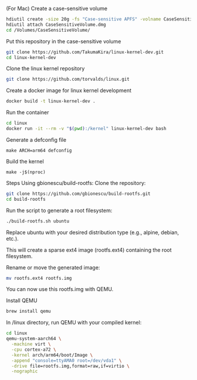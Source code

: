 (For Mac) Create a case-sensitive volume

```sh
hdiutil create -size 20g -fs "Case-sensitive APFS" -volname CaseSensitiveVolume CaseSensitiveVolume.dmg
hdiutil attach CaseSensitiveVolume.dmg
cd /Volumes/CaseSensitiveVolume/
```

Put this repository in the case-sensitive volume

```sh
git clone https://github.com/TakumaKira/linux-kernel-dev.git
cd linux-kernel-dev
```

Clone the linux kernel repository

```sh
git clone https://github.com/torvalds/linux.git
```

Create a docker image for linux kernel development

```sh
docker build -t linux-kernel-dev .
```

Run the container

```sh
cd linux
docker run -it --rm -v "$(pwd):/kernel" linux-kernel-dev bash
```

Generate a defconfig file

```shell (linux-kernel-dev)
make ARCH=arm64 defconfig
```

Build the kernel

```shell (linux-kernel-dev)
make -j$(nproc)
```

Steps Using gbionescu/build-rootfs:
Clone the repository:

```sh
git clone https://github.com/gbionescu/build-rootfs.git
cd build-rootfs
```

Run the script to generate a root filesystem:

```sh
./build-rootfs.sh ubuntu
```

Replace ubuntu with your desired distribution type (e.g., alpine, debian, etc.).

This will create a sparse ext4 image (rootfs.ext4) containing the root filesystem.

Rename or move the generated image:

```sh
mv rootfs.ext4 rootfs.img
```

You can now use this rootfs.img with QEMU.

Install QEMU

```sh
brew install qemu
``` 

In /linux directory, run QEMU with your compiled kernel:

```sh
cd linux
qemu-system-aarch64 \
  -machine virt \
  -cpu cortex-a72 \
  -kernel arch/arm64/boot/Image \
  -append "console=ttyAMA0 root=/dev/vda1" \
  -drive file=rootfs.img,format=raw,if=virtio \
  -nographic
```